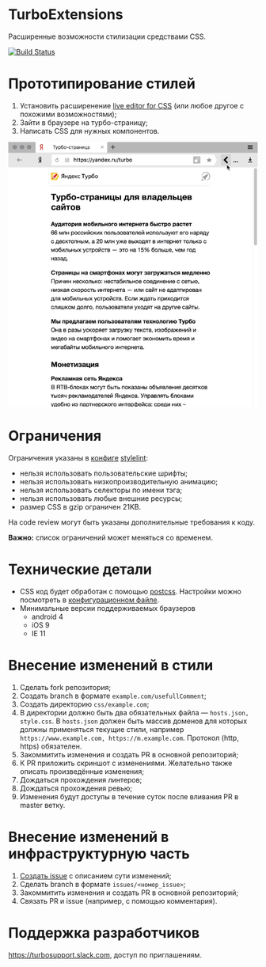 # TurboExtensions
Расширенные возможности стилизации средствами CSS.

[![Build Status](https://travis-ci.com/turboext/css.svg?branch=master)](https://travis-ci.com/turboext/css)

# Прототипирование стилей
1. Установить расширенение [live editor for CSS](https://webextensions.org/) (или любое другое с похожими возможностями);
2. Зайти в браузере на турбо-страницу;
3. Написать CSS для нужных компонентов.

![](screencast.gif)

# Ограничения
Ограничения указаны в [конфиге](stylelint.config.js) [stylelint](https://stylelint.io/):
* нельзя использовать пользовательские шрифты;
* нельзя использовать низкопроизводительную анимацию;
* нельзя использовать селекторы по имени тэга;
* нельзя использовать любые внешние ресурсы;
* размер CSS в gzip ограничен 21KB.

На code review могут быть указаны дополнительные требования к коду.

**Важно:** список ограничений может меняться со временем.

# Технические детали
* CSS код будет обработан с помощью [postcss](https://github.com/postcss/postcss). Настройки можно посмотреть в [конфигурационном файле](postcss.config.js).
* Минимальные версии поддерживаемых браузеров
    * android 4
    * iOS 9
    * IE 11

# Внесение изменений в стили
1. Сделать fork репозитория;
1. Создать branch в формате `example.com/usefullComment`;
1. Создать директорию `css/example.com`;
1. В директории должно быть два обязательных файла — `hosts.json, style.css`. В `hosts.json` должен быть массив доменов для которых должны применяться текущие стили, например `https://www.example.com, https://m.example.com`. Протокол (http, https) обязателен.
1. Закоммитить изменения и создать PR в основной репозиторий;
1. К PR приложить скриншот с изменениями. Желательно также описать произведённые изменения;
1. Дождаться прохождения линтеров;
1. Дождаться прохождения ревью;
1. Изменения будут доступы в течение суток после вливания PR в master ветку.

# Внесение изменений в инфраструктурную часть
1. [Создать issue](https://github.com/turboext/css/issues/new) с описанием сути изменений;
1. Сделать branch в формате `issues/<номер_issue>`;
1. Закоммитить изменения и создать PR в основной репозиторий;
1. Связать PR и issue (например, c помощью комментария).

# Поддержка разработчиков
https://turbosupport.slack.com, доступ по приглашениям.